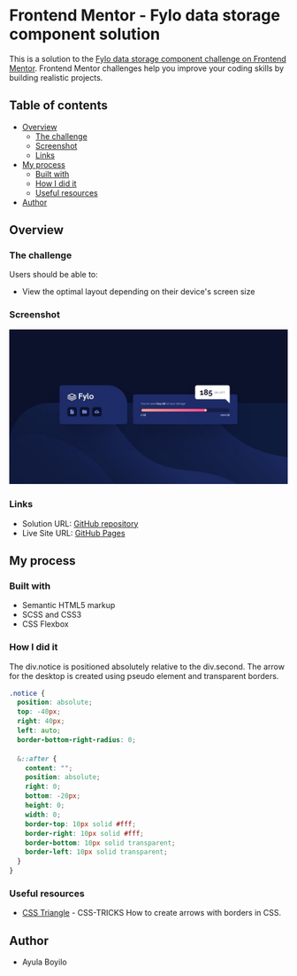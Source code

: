# Frontend Mentor - Fylo data storage component solution

This is a solution to the [Fylo data storage component challenge on Frontend Mentor](https://www.frontendmentor.io/challenges/fylo-data-storage-component-1dZPRbV5n). Frontend Mentor challenges help you improve your coding skills by building realistic projects.

## Table of contents

- [Overview](#overview)
  - [The challenge](#the-challenge)
  - [Screenshot](#screenshot)
  - [Links](#links)
- [My process](#my-process)
  - [Built with](#built-with)
  - [How I did it](#how-i-did-it)
  - [Useful resources](#useful-resources)
- [Author](#author)

## Overview

### The challenge

Users should be able to:

- View the optimal layout depending on their device's screen size

### Screenshot

![](./design/desktop-design.jpg)

### Links

- Solution URL: [GitHub repository](https://github.com/AyulaBoyilo/FMdataStorageFylo/)
- Live Site URL: [GitHub Pages](https://ayulaboyilo.github.io/FMdataStorageFylo/)

## My process

### Built with

- Semantic HTML5 markup
- SCSS and CSS3
- CSS Flexbox

### How I did it

The div.notice is positioned absolutely relative to the div.second. The arrow for the desktop is created using pseudo element and transparent borders.

```scss
.notice {
  position: absolute;
  top: -40px;
  right: 40px;
  left: auto;
  border-bottom-right-radius: 0;

  &::after {
    content: "";
    position: absolute;
    right: 0;
    bottom: -20px;
    height: 0;
    width: 0;
    border-top: 10px solid #fff;
    border-right: 10px solid #fff;
    border-bottom: 10px solid transparent;
    border-left: 10px solid transparent;
  }
}
```

### Useful resources

- [CSS Triangle](https://css-tricks.com/snippets/css/css-triangle/) - CSS-TRICKS How to create arrows with borders in CSS.

## Author

- Ayula Boyilo
